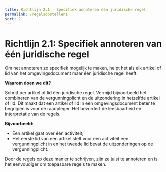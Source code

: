 ```yaml
---
title: Richtlijn 2.1 - Specifiek annoteren één juridische regel
permalink: /regelsopstellen1
sort: 2
---
```


# Richtlijn 2.1: Specifiek annoteren van één juridische regel

Om het annoteren zo specifiek mogelijk te maken, helpt het als elk artikel of lid van het omgevingsdocument maar één juridische regel heeft.

**Waarom doen we dit?**
 
Schrijf per artikel of lid één juridische regel. Vermijd bijvoorbeeld het combineren van de vergunningplicht en de uitzondering in hetzelfde artikel of lid. Dit maakt dat een      artikel of lid in een omgevingsdocument beter te begrijpen is voor de raadpleger. Het bevordert de leesbaarheid en interpretatie van de regels.

**Bijvoorbeeld:** 
- Een artikel gaat over één activiteit; 
- Het eerste lid van een artikel stelt voor een activiteit een vergunningplicht in en het tweede lid bevat de uitzonderingen op de vergunningplicht. 

Door de regels op deze manier te schrijven, zijn ze juist te annoteren en is het eenvoudiger om toepasbare regels te maken.



